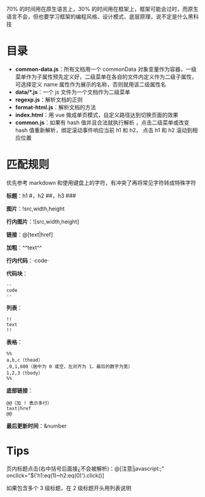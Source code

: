 70% 的时间用在原生语言上，30% 的时间用在框架上，框架可能会过时，而原生语言不会，但也要学习框架的编程风格、设计模式、底层原理，说不定是什么黑科技

# 目录

- **common-data.js**：所有文档用一个 commonData 对象变量作为容器，一级菜单作为子属性预先定义好，二级菜单在各自的文件内定义作为二级子属性，可选择定义 name 属性作为展示的名称，否则就用该二级属性名
- **data/*.js**：一个 js 文件为一个文档作为二级菜单
- **regexp.js**：解析文档的正则
- **format-html.js**：解析文档的方法
- **index.html**：用 vue 做成单页模式，自定义路径达到切换页面的效果
- **common.js**：如果有 hash 值并且合法就执行解析 ，点击二级菜单或改变 hash 值重新解析，绑定滚动事件响应当前 h1 和 h2，	点击 h1 和 h2 滚动到相应位置

# 匹配规则

优先参考 markdown 和使用键盘上的字符，有冲突了再将常见字符转成特殊字符

**标题**：h1 #，h2 ##，h3 ###

**图片**：!src,width,height

**行内图片**：![src,width,height]

**链接**：@[text|href]

**加粗**：^^text^^

**行内代码**：·code·

**代码块**：

	··
	code
	··

**列表**：

	!!
	text
	!!

**表格**：

	%%
	a,b,c（thead）
	,0,1,800（居中为 0 或空，左对齐为 1，最后的数字为宽）
	1,2,3（tbody）
	%%

**底部链接**：

	@@（加 ! 表示多行）
	text|href
	@@


**最后更新时间**：&number

# Tips

页内标题点击(右中括号后面接¿不会被解析)：@[注意|javascript:;" onclick="$('h1:eq(1)~h2:eq(0)').click()]

如果包含多个 3 级标题，在 2 级标题开头用列表说明
